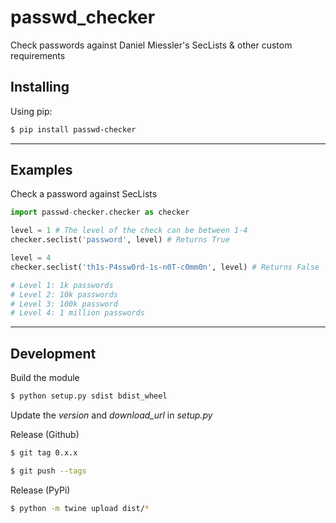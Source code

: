 
# passwd_checker

Check passwords against Daniel Miessler's SecLists & other custom requirements

## Installing

Using pip:

```bash
$ pip install passwd-checker
```
----------------------------

## Examples

Check a password against SecLists

```python
import passwd-checker.checker as checker

level = 1 # The level of the check can be between 1-4
checker.seclist('password', level) # Returns True

level = 4
checker.seclist('th1s-P4ssw0rd-1s-n0T-c0mm0n', level) # Returns False

# Level 1: 1k passwords
# Level 2: 10k passwords
# Level 3: 100k password
# Level 4: 1 million passwords
```

-------------------------------

## Development

Build the module

```bash
$ python setup.py sdist bdist_wheel
```

Update the *version* and *download_url* in *setup.py*

Release (Github)

```bash
$ git tag 0.x.x

$ git push --tags
```
Release (PyPi)

```bash
$ python -m twine upload dist/*
```
